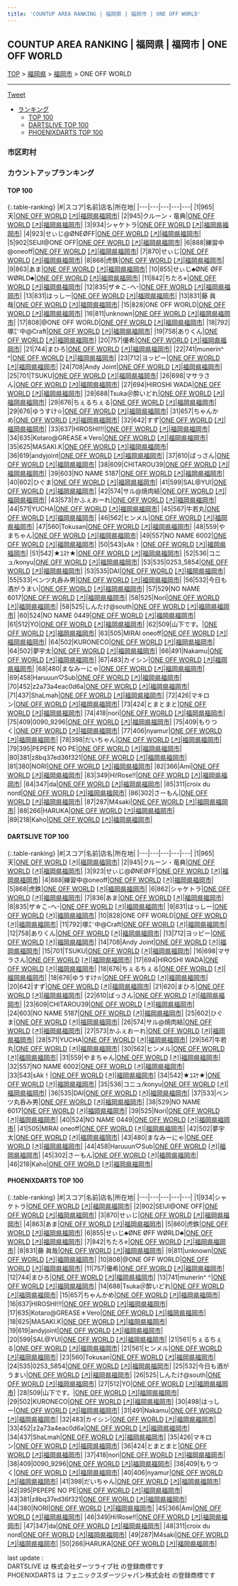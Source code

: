 ```yaml
---
title: 'COUNTUP AREA RANKING | 福岡県 | 福岡市 | ONE OFF WORLD'
---
```

## COUNTUP AREA RANKING | 福岡県 | 福岡市 | ONE OFF WORLD

[TOP](/darts/rank/) > [福岡県](/darts/rank/福岡県/) > [福岡市](/darts/rank/福岡県/福岡市/) > ONE OFF WORLD

___

<a href="https://twitter.com/share?ref_src=twsrc%5Etfw" data-text="COUNTUP AREA RANKING | 福岡県福岡市ONE OFF WORLD" class="twitter-share-button" data-hashtags="DARTSLIVE,PHOENIXDARTS,darts,ダーツ" data-show-count="false">Tweet</a>

* [ランキング](#カウントアップランキング)
    * [TOP 100](#top-100)
    * [DARTSLIVE TOP 100](#dartslive-top-100)
    * [PHOENIXDARTS TOP 100](#phoenixdarts-top-100)

### 市区町村

<ul>

</ul>

### カウントアップランキング

#### TOP 100



{:.table-ranking}
|#|スコア|名前|店名|所在地|
|---|---|---|---|---|
|1|965|<span class="rank-name-dl">天</span>|<a href="/darts/rank/shops/00b8ee2f194573d70d9b047a20a7ba1e.html">ONE OFF WORLD</a> <a href="https://search.dartslive.com/jp/shop/00b8ee2f194573d70d9b047a20a7ba1e">[↗]</a>|<a href="/darts/rank/福岡県/福岡市">福岡県福岡市</a>|
|2|945|<span class="rank-name-dl">クルーン・竜典</span>|<a href="/darts/rank/shops/00b8ee2f194573d70d9b047a20a7ba1e.html">ONE OFF WORLD</a> <a href="https://search.dartslive.com/jp/shop/00b8ee2f194573d70d9b047a20a7ba1e">[↗]</a>|<a href="/darts/rank/福岡県/福岡市">福岡県福岡市</a>|
|3|934|<span class="rank-name-pd">シャケトラ</span>|<a href="/darts/rank/shops/40337.html">ONE OFF WORLD</a> <a href="https://vs.phoenixdarts.com/jp/shop/shopDetailInfo/s_40337?s_seq=40337">[↗]</a>|<a href="/darts/rank/福岡県/福岡市">福岡県福岡市</a>|
|4|923|<span class="rank-name-dl">せぃじ@ØNEØFF</span>|<a href="/darts/rank/shops/00b8ee2f194573d70d9b047a20a7ba1e.html">ONE OFF WORLD</a> <a href="https://search.dartslive.com/jp/shop/00b8ee2f194573d70d9b047a20a7ba1e">[↗]</a>|<a href="/darts/rank/福岡県/福岡市">福岡県福岡市</a>|
|5|902|<span class="rank-name-pd">SEIJI@ONE OFF</span>|<a href="/darts/rank/shops/40337.html">ONE OFF WORLD</a> <a href="https://vs.phoenixdarts.com/jp/shop/shopDetailInfo/s_40337?s_seq=40337">[↗]</a>|<a href="/darts/rank/福岡県/福岡市">福岡県福岡市</a>|
|6|888|<span class="rank-name-dl">練習中@oneoff</span>|<a href="/darts/rank/shops/00b8ee2f194573d70d9b047a20a7ba1e.html">ONE OFF WORLD</a> <a href="https://search.dartslive.com/jp/shop/00b8ee2f194573d70d9b047a20a7ba1e">[↗]</a>|<a href="/darts/rank/福岡県/福岡市">福岡県福岡市</a>|
|7|870|<span class="rank-name-pd">せぃじ</span>|<a href="/darts/rank/shops/40337.html">ONE OFF WORLD</a> <a href="https://vs.phoenixdarts.com/jp/shop/shopDetailInfo/s_40337?s_seq=40337">[↗]</a>|<a href="/darts/rank/福岡県/福岡市">福岡県福岡市</a>|
|8|868|<span class="rank-name-dl">虎鉄</span>|<a href="/darts/rank/shops/00b8ee2f194573d70d9b047a20a7ba1e.html">ONE OFF WORLD</a> <a href="https://search.dartslive.com/jp/shop/00b8ee2f194573d70d9b047a20a7ba1e">[↗]</a>|<a href="/darts/rank/福岡県/福岡市">福岡県福岡市</a>|
|9|863|<span class="rank-name-pd">あま</span>|<a href="/darts/rank/shops/40337.html">ONE OFF WORLD</a> <a href="https://vs.phoenixdarts.com/jp/shop/shopDetailInfo/s_40337?s_seq=40337">[↗]</a>|<a href="/darts/rank/福岡県/福岡市">福岡県福岡市</a>|
|10|855|<span class="rank-name-pd">せぃじ♣ØNE ØFF WØRLD♣︎</span>|<a href="/darts/rank/shops/40337.html">ONE OFF WORLD</a> <a href="https://vs.phoenixdarts.com/jp/shop/shopDetailInfo/s_40337?s_seq=40337">[↗]</a>|<a href="/darts/rank/福岡県/福岡市">福岡県福岡市</a>|
|11|842|<span class="rank-name-pd">ちたろ⭐︎</span>|<a href="/darts/rank/shops/40337.html">ONE OFF WORLD</a> <a href="https://vs.phoenixdarts.com/jp/shop/shopDetailInfo/s_40337?s_seq=40337">[↗]</a>|<a href="/darts/rank/福岡県/福岡市">福岡県福岡市</a>|
|12|835|<span class="rank-name-dl">ザ☆こ-へ-</span>|<a href="/darts/rank/shops/00b8ee2f194573d70d9b047a20a7ba1e.html">ONE OFF WORLD</a> <a href="https://search.dartslive.com/jp/shop/00b8ee2f194573d70d9b047a20a7ba1e">[↗]</a>|<a href="/darts/rank/福岡県/福岡市">福岡県福岡市</a>|
|13|831|<span class="rank-name-dl">はっしー</span>|<a href="/darts/rank/shops/00b8ee2f194573d70d9b047a20a7ba1e.html">ONE OFF WORLD</a> <a href="https://search.dartslive.com/jp/shop/00b8ee2f194573d70d9b047a20a7ba1e">[↗]</a>|<a href="/darts/rank/福岡県/福岡市">福岡県福岡市</a>|
|13|831|<span class="rank-name-pd">藤  眞哉</span>|<a href="/darts/rank/shops/40337.html">ONE OFF WORLD</a> <a href="https://vs.phoenixdarts.com/jp/shop/shopDetailInfo/s_40337?s_seq=40337">[↗]</a>|<a href="/darts/rank/福岡県/福岡市">福岡県福岡市</a>|
|15|828|<span class="rank-name-dl">ONE OFF WORLD</span>|<a href="/darts/rank/shops/00b8ee2f194573d70d9b047a20a7ba1e.html">ONE OFF WORLD</a> <a href="https://search.dartslive.com/jp/shop/00b8ee2f194573d70d9b047a20a7ba1e">[↗]</a>|<a href="/darts/rank/福岡県/福岡市">福岡県福岡市</a>|
|16|811|<span class="rank-name-pd">unknown</span>|<a href="/darts/rank/shops/40337.html">ONE OFF WORLD</a> <a href="https://vs.phoenixdarts.com/jp/shop/shopDetailInfo/s_40337?s_seq=40337">[↗]</a>|<a href="/darts/rank/福岡県/福岡市">福岡県福岡市</a>|
|17|808|<span class="rank-name-pd">@ONE OFF WORLD</span>|<a href="/darts/rank/shops/40337.html">ONE OFF WORLD</a> <a href="https://vs.phoenixdarts.com/jp/shop/shopDetailInfo/s_40337?s_seq=40337">[↗]</a>|<a href="/darts/rank/福岡県/福岡市">福岡県福岡市</a>|
|18|792|<span class="rank-name-dl">塚㌃中@Craft</span>|<a href="/darts/rank/shops/00b8ee2f194573d70d9b047a20a7ba1e.html">ONE OFF WORLD</a> <a href="https://search.dartslive.com/jp/shop/00b8ee2f194573d70d9b047a20a7ba1e">[↗]</a>|<a href="/darts/rank/福岡県/福岡市">福岡県福岡市</a>|
|19|758|<span class="rank-name-dl">ありくん</span>|<a href="/darts/rank/shops/00b8ee2f194573d70d9b047a20a7ba1e.html">ONE OFF WORLD</a> <a href="https://search.dartslive.com/jp/shop/00b8ee2f194573d70d9b047a20a7ba1e">[↗]</a>|<a href="/darts/rank/福岡県/福岡市">福岡県福岡市</a>|
|20|757|<span class="rank-name-pd">優希</span>|<a href="/darts/rank/shops/40337.html">ONE OFF WORLD</a> <a href="https://vs.phoenixdarts.com/jp/shop/shopDetailInfo/s_40337?s_seq=40337">[↗]</a>|<a href="/darts/rank/福岡県/福岡市">福岡県福岡市</a>|
|21|744|<span class="rank-name-pd">まひろ</span>|<a href="/darts/rank/shops/40337.html">ONE OFF WORLD</a> <a href="https://vs.phoenixdarts.com/jp/shop/shopDetailInfo/s_40337?s_seq=40337">[↗]</a>|<a href="/darts/rank/福岡県/福岡市">福岡県福岡市</a>|
|22|741|<span class="rank-name-pd">munerin^ ^</span>|<a href="/darts/rank/shops/40337.html">ONE OFF WORLD</a> <a href="https://vs.phoenixdarts.com/jp/shop/shopDetailInfo/s_40337?s_seq=40337">[↗]</a>|<a href="/darts/rank/福岡県/福岡市">福岡県福岡市</a>|
|23|712|<span class="rank-name-dl">ヨッピー</span>|<a href="/darts/rank/shops/00b8ee2f194573d70d9b047a20a7ba1e.html">ONE OFF WORLD</a> <a href="https://search.dartslive.com/jp/shop/00b8ee2f194573d70d9b047a20a7ba1e">[↗]</a>|<a href="/darts/rank/福岡県/福岡市">福岡県福岡市</a>|
|24|708|<span class="rank-name-dl">Andy Joint</span>|<a href="/darts/rank/shops/00b8ee2f194573d70d9b047a20a7ba1e.html">ONE OFF WORLD</a> <a href="https://search.dartslive.com/jp/shop/00b8ee2f194573d70d9b047a20a7ba1e">[↗]</a>|<a href="/darts/rank/福岡県/福岡市">福岡県福岡市</a>|
|25|701|<span class="rank-name-dl">TSUKU</span>|<a href="/darts/rank/shops/00b8ee2f194573d70d9b047a20a7ba1e.html">ONE OFF WORLD</a> <a href="https://search.dartslive.com/jp/shop/00b8ee2f194573d70d9b047a20a7ba1e">[↗]</a>|<a href="/darts/rank/福岡県/福岡市">福岡県福岡市</a>|
|26|698|<span class="rank-name-dl">マサラさん</span>|<a href="/darts/rank/shops/00b8ee2f194573d70d9b047a20a7ba1e.html">ONE OFF WORLD</a> <a href="https://search.dartslive.com/jp/shop/00b8ee2f194573d70d9b047a20a7ba1e">[↗]</a>|<a href="/darts/rank/福岡県/福岡市">福岡県福岡市</a>|
|27|694|<span class="rank-name-dl">HIROSHI WADA</span>|<a href="/darts/rank/shops/00b8ee2f194573d70d9b047a20a7ba1e.html">ONE OFF WORLD</a> <a href="https://search.dartslive.com/jp/shop/00b8ee2f194573d70d9b047a20a7ba1e">[↗]</a>|<a href="/darts/rank/福岡県/福岡市">福岡県福岡市</a>|
|28|688|<span class="rank-name-pd">Tsuka＠酔いどれ</span>|<a href="/darts/rank/shops/40337.html">ONE OFF WORLD</a> <a href="https://vs.phoenixdarts.com/jp/shop/shopDetailInfo/s_40337?s_seq=40337">[↗]</a>|<a href="/darts/rank/福岡県/福岡市">福岡県福岡市</a>|
|29|676|<span class="rank-name-dl">ちぇるちぇる</span>|<a href="/darts/rank/shops/00b8ee2f194573d70d9b047a20a7ba1e.html">ONE OFF WORLD</a> <a href="https://search.dartslive.com/jp/shop/00b8ee2f194573d70d9b047a20a7ba1e">[↗]</a>|<a href="/darts/rank/福岡県/福岡市">福岡県福岡市</a>|
|29|676|<span class="rank-name-dl">ゆうすけ✫</span>|<a href="/darts/rank/shops/00b8ee2f194573d70d9b047a20a7ba1e.html">ONE OFF WORLD</a> <a href="https://search.dartslive.com/jp/shop/00b8ee2f194573d70d9b047a20a7ba1e">[↗]</a>|<a href="/darts/rank/福岡県/福岡市">福岡県福岡市</a>|
|31|657|<span class="rank-name-pd">ちゃんかめ</span>|<a href="/darts/rank/shops/40337.html">ONE OFF WORLD</a> <a href="https://vs.phoenixdarts.com/jp/shop/shopDetailInfo/s_40337?s_seq=40337">[↗]</a>|<a href="/darts/rank/福岡県/福岡市">福岡県福岡市</a>|
|32|642|<span class="rank-name-dl">すず</span>|<a href="/darts/rank/shops/00b8ee2f194573d70d9b047a20a7ba1e.html">ONE OFF WORLD</a> <a href="https://search.dartslive.com/jp/shop/00b8ee2f194573d70d9b047a20a7ba1e">[↗]</a>|<a href="/darts/rank/福岡県/福岡市">福岡県福岡市</a>|
|33|637|<span class="rank-name-pd">HIROSHI!!!</span>|<a href="/darts/rank/shops/40337.html">ONE OFF WORLD</a> <a href="https://vs.phoenixdarts.com/jp/shop/shopDetailInfo/s_40337?s_seq=40337">[↗]</a>|<a href="/darts/rank/福岡県/福岡市">福岡県福岡市</a>|
|34|635|<span class="rank-name-pd">Kotaro@GREASE＊Vero</span>|<a href="/darts/rank/shops/40337.html">ONE OFF WORLD</a> <a href="https://vs.phoenixdarts.com/jp/shop/shopDetailInfo/s_40337?s_seq=40337">[↗]</a>|<a href="/darts/rank/福岡県/福岡市">福岡県福岡市</a>|
|35|625|<span class="rank-name-pd">MASAKI.K</span>|<a href="/darts/rank/shops/40337.html">ONE OFF WORLD</a> <a href="https://vs.phoenixdarts.com/jp/shop/shopDetailInfo/s_40337?s_seq=40337">[↗]</a>|<a href="/darts/rank/福岡県/福岡市">福岡県福岡市</a>|
|36|619|<span class="rank-name-pd">andyjoint</span>|<a href="/darts/rank/shops/40337.html">ONE OFF WORLD</a> <a href="https://vs.phoenixdarts.com/jp/shop/shopDetailInfo/s_40337?s_seq=40337">[↗]</a>|<a href="/darts/rank/福岡県/福岡市">福岡県福岡市</a>|
|37|610|<span class="rank-name-dl">ばっさん</span>|<a href="/darts/rank/shops/00b8ee2f194573d70d9b047a20a7ba1e.html">ONE OFF WORLD</a> <a href="https://search.dartslive.com/jp/shop/00b8ee2f194573d70d9b047a20a7ba1e">[↗]</a>|<a href="/darts/rank/福岡県/福岡市">福岡県福岡市</a>|
|38|609|<span class="rank-name-dl">CHITAROU39</span>|<a href="/darts/rank/shops/00b8ee2f194573d70d9b047a20a7ba1e.html">ONE OFF WORLD</a> <a href="https://search.dartslive.com/jp/shop/00b8ee2f194573d70d9b047a20a7ba1e">[↗]</a>|<a href="/darts/rank/福岡県/福岡市">福岡県福岡市</a>|
|39|603|<span class="rank-name-dl">NO NAME 5187</span>|<a href="/darts/rank/shops/00b8ee2f194573d70d9b047a20a7ba1e.html">ONE OFF WORLD</a> <a href="https://search.dartslive.com/jp/shop/00b8ee2f194573d70d9b047a20a7ba1e">[↗]</a>|<a href="/darts/rank/福岡県/福岡市">福岡県福岡市</a>|
|40|602|<span class="rank-name-dl">ひぐま</span>|<a href="/darts/rank/shops/00b8ee2f194573d70d9b047a20a7ba1e.html">ONE OFF WORLD</a> <a href="https://search.dartslive.com/jp/shop/00b8ee2f194573d70d9b047a20a7ba1e">[↗]</a>|<a href="/darts/rank/福岡県/福岡市">福岡県福岡市</a>|
|41|599|<span class="rank-name-pd">SAL@YUI</span>|<a href="/darts/rank/shops/40337.html">ONE OFF WORLD</a> <a href="https://vs.phoenixdarts.com/jp/shop/shopDetailInfo/s_40337?s_seq=40337">[↗]</a>|<a href="/darts/rank/福岡県/福岡市">福岡県福岡市</a>|
|42|574|<span class="rank-name-dl">サル@焼肉結</span>|<a href="/darts/rank/shops/00b8ee2f194573d70d9b047a20a7ba1e.html">ONE OFF WORLD</a> <a href="https://search.dartslive.com/jp/shop/00b8ee2f194573d70d9b047a20a7ba1e">[↗]</a>|<a href="/darts/rank/福岡県/福岡市">福岡県福岡市</a>|
|43|573|<span class="rank-name-dl">かふぇおーれ</span>|<a href="/darts/rank/shops/00b8ee2f194573d70d9b047a20a7ba1e.html">ONE OFF WORLD</a> <a href="https://search.dartslive.com/jp/shop/00b8ee2f194573d70d9b047a20a7ba1e">[↗]</a>|<a href="/darts/rank/福岡県/福岡市">福岡県福岡市</a>|
|44|571|<span class="rank-name-dl">YUCHA</span>|<a href="/darts/rank/shops/00b8ee2f194573d70d9b047a20a7ba1e.html">ONE OFF WORLD</a> <a href="https://search.dartslive.com/jp/shop/00b8ee2f194573d70d9b047a20a7ba1e">[↗]</a>|<a href="/darts/rank/福岡県/福岡市">福岡県福岡市</a>|
|45|567|<span class="rank-name-dl">牛若丸</span>|<a href="/darts/rank/shops/00b8ee2f194573d70d9b047a20a7ba1e.html">ONE OFF WORLD</a> <a href="https://search.dartslive.com/jp/shop/00b8ee2f194573d70d9b047a20a7ba1e">[↗]</a>|<a href="/darts/rank/福岡県/福岡市">福岡県福岡市</a>|
|46|562|<span class="rank-name-dl">ヒンメル</span>|<a href="/darts/rank/shops/00b8ee2f194573d70d9b047a20a7ba1e.html">ONE OFF WORLD</a> <a href="https://search.dartslive.com/jp/shop/00b8ee2f194573d70d9b047a20a7ba1e">[↗]</a>|<a href="/darts/rank/福岡県/福岡市">福岡県福岡市</a>|
|47|560|<span class="rank-name-pd">Tokusan</span>|<a href="/darts/rank/shops/40337.html">ONE OFF WORLD</a> <a href="https://vs.phoenixdarts.com/jp/shop/shopDetailInfo/s_40337?s_seq=40337">[↗]</a>|<a href="/darts/rank/福岡県/福岡市">福岡県福岡市</a>|
|48|559|<span class="rank-name-dl">やまちゃん</span>|<a href="/darts/rank/shops/00b8ee2f194573d70d9b047a20a7ba1e.html">ONE OFF WORLD</a> <a href="https://search.dartslive.com/jp/shop/00b8ee2f194573d70d9b047a20a7ba1e">[↗]</a>|<a href="/darts/rank/福岡県/福岡市">福岡県福岡市</a>|
|49|557|<span class="rank-name-dl">NO NAME 6002</span>|<a href="/darts/rank/shops/00b8ee2f194573d70d9b047a20a7ba1e.html">ONE OFF WORLD</a> <a href="https://search.dartslive.com/jp/shop/00b8ee2f194573d70d9b047a20a7ba1e">[↗]</a>|<a href="/darts/rank/福岡県/福岡市">福岡県福岡市</a>|
|50|543|<span class="rank-name-dl">sAk！</span>|<a href="/darts/rank/shops/00b8ee2f194573d70d9b047a20a7ba1e.html">ONE OFF WORLD</a> <a href="https://search.dartslive.com/jp/shop/00b8ee2f194573d70d9b047a20a7ba1e">[↗]</a>|<a href="/darts/rank/福岡県/福岡市">福岡県福岡市</a>|
|51|542|<span class="rank-name-dl">★ﾕｽｹ★</span>|<a href="/darts/rank/shops/00b8ee2f194573d70d9b047a20a7ba1e.html">ONE OFF WORLD</a> <a href="https://search.dartslive.com/jp/shop/00b8ee2f194573d70d9b047a20a7ba1e">[↗]</a>|<a href="/darts/rank/福岡県/福岡市">福岡県福岡市</a>|
|52|536|<span class="rank-name-dl">コニュ/konyu</span>|<a href="/darts/rank/shops/00b8ee2f194573d70d9b047a20a7ba1e.html">ONE OFF WORLD</a> <a href="https://search.dartslive.com/jp/shop/00b8ee2f194573d70d9b047a20a7ba1e">[↗]</a>|<a href="/darts/rank/福岡県/福岡市">福岡県福岡市</a>|
|53|535|<span class="rank-name-pd">0253_5854</span>|<a href="/darts/rank/shops/40337.html">ONE OFF WORLD</a> <a href="https://vs.phoenixdarts.com/jp/shop/shopDetailInfo/s_40337?s_seq=40337">[↗]</a>|<a href="/darts/rank/福岡県/福岡市">福岡県福岡市</a>|
|53|535|<span class="rank-name-dl">DAI</span>|<a href="/darts/rank/shops/00b8ee2f194573d70d9b047a20a7ba1e.html">ONE OFF WORLD</a> <a href="https://search.dartslive.com/jp/shop/00b8ee2f194573d70d9b047a20a7ba1e">[↗]</a>|<a href="/darts/rank/福岡県/福岡市">福岡県福岡市</a>|
|55|533|<span class="rank-name-dl">ベンツ丸呑み男</span>|<a href="/darts/rank/shops/00b8ee2f194573d70d9b047a20a7ba1e.html">ONE OFF WORLD</a> <a href="https://search.dartslive.com/jp/shop/00b8ee2f194573d70d9b047a20a7ba1e">[↗]</a>|<a href="/darts/rank/福岡県/福岡市">福岡県福岡市</a>|
|56|532|<span class="rank-name-pd">今日も酒がうまい</span>|<a href="/darts/rank/shops/40337.html">ONE OFF WORLD</a> <a href="https://vs.phoenixdarts.com/jp/shop/shopDetailInfo/s_40337?s_seq=40337">[↗]</a>|<a href="/darts/rank/福岡県/福岡市">福岡県福岡市</a>|
|57|529|<span class="rank-name-dl">NO NAME 6017</span>|<a href="/darts/rank/shops/00b8ee2f194573d70d9b047a20a7ba1e.html">ONE OFF WORLD</a> <a href="https://search.dartslive.com/jp/shop/00b8ee2f194573d70d9b047a20a7ba1e">[↗]</a>|<a href="/darts/rank/福岡県/福岡市">福岡県福岡市</a>|
|58|525|<span class="rank-name-dl">Nori</span>|<a href="/darts/rank/shops/00b8ee2f194573d70d9b047a20a7ba1e.html">ONE OFF WORLD</a> <a href="https://search.dartslive.com/jp/shop/00b8ee2f194573d70d9b047a20a7ba1e">[↗]</a>|<a href="/darts/rank/福岡県/福岡市">福岡県福岡市</a>|
|58|525|<span class="rank-name-pd">しんたけ@south</span>|<a href="/darts/rank/shops/40337.html">ONE OFF WORLD</a> <a href="https://vs.phoenixdarts.com/jp/shop/shopDetailInfo/s_40337?s_seq=40337">[↗]</a>|<a href="/darts/rank/福岡県/福岡市">福岡県福岡市</a>|
|60|524|<span class="rank-name-dl">NO NAME 0449</span>|<a href="/darts/rank/shops/00b8ee2f194573d70d9b047a20a7ba1e.html">ONE OFF WORLD</a> <a href="https://search.dartslive.com/jp/shop/00b8ee2f194573d70d9b047a20a7ba1e">[↗]</a>|<a href="/darts/rank/福岡県/福岡市">福岡県福岡市</a>|
|61|512|<span class="rank-name-pd">YO</span>|<a href="/darts/rank/shops/40337.html">ONE OFF WORLD</a> <a href="https://vs.phoenixdarts.com/jp/shop/shopDetailInfo/s_40337?s_seq=40337">[↗]</a>|<a href="/darts/rank/福岡県/福岡市">福岡県福岡市</a>|
|62|509|<span class="rank-name-pd">山下です。</span>|<a href="/darts/rank/shops/40337.html">ONE OFF WORLD</a> <a href="https://vs.phoenixdarts.com/jp/shop/shopDetailInfo/s_40337?s_seq=40337">[↗]</a>|<a href="/darts/rank/福岡県/福岡市">福岡県福岡市</a>|
|63|505|<span class="rank-name-dl">MIRAI oneoff</span>|<a href="/darts/rank/shops/00b8ee2f194573d70d9b047a20a7ba1e.html">ONE OFF WORLD</a> <a href="https://search.dartslive.com/jp/shop/00b8ee2f194573d70d9b047a20a7ba1e">[↗]</a>|<a href="/darts/rank/福岡県/福岡市">福岡県福岡市</a>|
|64|502|<span class="rank-name-pd">KURONECO</span>|<a href="/darts/rank/shops/40337.html">ONE OFF WORLD</a> <a href="https://vs.phoenixdarts.com/jp/shop/shopDetailInfo/s_40337?s_seq=40337">[↗]</a>|<a href="/darts/rank/福岡県/福岡市">福岡県福岡市</a>|
|64|502|<span class="rank-name-dl">夢宇太</span>|<a href="/darts/rank/shops/00b8ee2f194573d70d9b047a20a7ba1e.html">ONE OFF WORLD</a> <a href="https://search.dartslive.com/jp/shop/00b8ee2f194573d70d9b047a20a7ba1e">[↗]</a>|<a href="/darts/rank/福岡県/福岡市">福岡県福岡市</a>|
|66|491|<span class="rank-name-pd">Nakamu</span>|<a href="/darts/rank/shops/40337.html">ONE OFF WORLD</a> <a href="https://vs.phoenixdarts.com/jp/shop/shopDetailInfo/s_40337?s_seq=40337">[↗]</a>|<a href="/darts/rank/福岡県/福岡市">福岡県福岡市</a>|
|67|483|<span class="rank-name-pd">カイシン</span>|<a href="/darts/rank/shops/40337.html">ONE OFF WORLD</a> <a href="https://vs.phoenixdarts.com/jp/shop/shopDetailInfo/s_40337?s_seq=40337">[↗]</a>|<a href="/darts/rank/福岡県/福岡市">福岡県福岡市</a>|
|68|480|<span class="rank-name-dl">まなみーにゃ</span>|<a href="/darts/rank/shops/00b8ee2f194573d70d9b047a20a7ba1e.html">ONE OFF WORLD</a> <a href="https://search.dartslive.com/jp/shop/00b8ee2f194573d70d9b047a20a7ba1e">[↗]</a>|<a href="/darts/rank/福岡県/福岡市">福岡県福岡市</a>|
|69|458|<span class="rank-name-dl">Haruuun♡Sub</span>|<a href="/darts/rank/shops/00b8ee2f194573d70d9b047a20a7ba1e.html">ONE OFF WORLD</a> <a href="https://search.dartslive.com/jp/shop/00b8ee2f194573d70d9b047a20a7ba1e">[↗]</a>|<a href="/darts/rank/福岡県/福岡市">福岡県福岡市</a>|
|70|452|<span class="rank-name-pd">z2a73a4eac0d6a</span>|<a href="/darts/rank/shops/40337.html">ONE OFF WORLD</a> <a href="https://vs.phoenixdarts.com/jp/shop/shopDetailInfo/s_40337?s_seq=40337">[↗]</a>|<a href="/darts/rank/福岡県/福岡市">福岡県福岡市</a>|
|71|437|<span class="rank-name-pd">ShaLmah</span>|<a href="/darts/rank/shops/40337.html">ONE OFF WORLD</a> <a href="https://vs.phoenixdarts.com/jp/shop/shopDetailInfo/s_40337?s_seq=40337">[↗]</a>|<a href="/darts/rank/福岡県/福岡市">福岡県福岡市</a>|
|72|426|<span class="rank-name-pd">マキロン</span>|<a href="/darts/rank/shops/40337.html">ONE OFF WORLD</a> <a href="https://vs.phoenixdarts.com/jp/shop/shopDetailInfo/s_40337?s_seq=40337">[↗]</a>|<a href="/darts/rank/福岡県/福岡市">福岡県福岡市</a>|
|73|424|<span class="rank-name-pd">とまとまと</span>|<a href="/darts/rank/shops/40337.html">ONE OFF WORLD</a> <a href="https://vs.phoenixdarts.com/jp/shop/shopDetailInfo/s_40337?s_seq=40337">[↗]</a>|<a href="/darts/rank/福岡県/福岡市">福岡県福岡市</a>|
|74|418|<span class="rank-name-pd">nori</span>|<a href="/darts/rank/shops/40337.html">ONE OFF WORLD</a> <a href="https://vs.phoenixdarts.com/jp/shop/shopDetailInfo/s_40337?s_seq=40337">[↗]</a>|<a href="/darts/rank/福岡県/福岡市">福岡県福岡市</a>|
|75|409|<span class="rank-name-pd">0090_9296</span>|<a href="/darts/rank/shops/40337.html">ONE OFF WORLD</a> <a href="https://vs.phoenixdarts.com/jp/shop/shopDetailInfo/s_40337?s_seq=40337">[↗]</a>|<a href="/darts/rank/福岡県/福岡市">福岡県福岡市</a>|
|75|409|<span class="rank-name-pd">もりつく</span>|<a href="/darts/rank/shops/40337.html">ONE OFF WORLD</a> <a href="https://vs.phoenixdarts.com/jp/shop/shopDetailInfo/s_40337?s_seq=40337">[↗]</a>|<a href="/darts/rank/福岡県/福岡市">福岡県福岡市</a>|
|77|406|<span class="rank-name-pd">nyamur</span>|<a href="/darts/rank/shops/40337.html">ONE OFF WORLD</a> <a href="https://vs.phoenixdarts.com/jp/shop/shopDetailInfo/s_40337?s_seq=40337">[↗]</a>|<a href="/darts/rank/福岡県/福岡市">福岡県福岡市</a>|
|78|398|<span class="rank-name-pd">だいちゃん</span>|<a href="/darts/rank/shops/40337.html">ONE OFF WORLD</a> <a href="https://vs.phoenixdarts.com/jp/shop/shopDetailInfo/s_40337?s_seq=40337">[↗]</a>|<a href="/darts/rank/福岡県/福岡市">福岡県福岡市</a>|
|79|395|<span class="rank-name-pd">PEPEPE NO PE</span>|<a href="/darts/rank/shops/40337.html">ONE OFF WORLD</a> <a href="https://vs.phoenixdarts.com/jp/shop/shopDetailInfo/s_40337?s_seq=40337">[↗]</a>|<a href="/darts/rank/福岡県/福岡市">福岡県福岡市</a>|
|80|381|<span class="rank-name-pd">z8bq37ed36f321</span>|<a href="/darts/rank/shops/40337.html">ONE OFF WORLD</a> <a href="https://vs.phoenixdarts.com/jp/shop/shopDetailInfo/s_40337?s_seq=40337">[↗]</a>|<a href="/darts/rank/福岡県/福岡市">福岡県福岡市</a>|
|81|380|<span class="rank-name-pd">NORI</span>|<a href="/darts/rank/shops/40337.html">ONE OFF WORLD</a> <a href="https://vs.phoenixdarts.com/jp/shop/shopDetailInfo/s_40337?s_seq=40337">[↗]</a>|<a href="/darts/rank/福岡県/福岡市">福岡県福岡市</a>|
|82|366|<span class="rank-name-pd">Ami</span>|<a href="/darts/rank/shops/40337.html">ONE OFF WORLD</a> <a href="https://vs.phoenixdarts.com/jp/shop/shopDetailInfo/s_40337?s_seq=40337">[↗]</a>|<a href="/darts/rank/福岡県/福岡市">福岡県福岡市</a>|
|83|349|<span class="rank-name-pd">Hi!Rose!!</span>|<a href="/darts/rank/shops/40337.html">ONE OFF WORLD</a> <a href="https://vs.phoenixdarts.com/jp/shop/shopDetailInfo/s_40337?s_seq=40337">[↗]</a>|<a href="/darts/rank/福岡県/福岡市">福岡県福岡市</a>|
|84|347|<span class="rank-name-pd">da</span>|<a href="/darts/rank/shops/40337.html">ONE OFF WORLD</a> <a href="https://vs.phoenixdarts.com/jp/shop/shopDetailInfo/s_40337?s_seq=40337">[↗]</a>|<a href="/darts/rank/福岡県/福岡市">福岡県福岡市</a>|
|85|311|<span class="rank-name-pd">croix du nord</span>|<a href="/darts/rank/shops/40337.html">ONE OFF WORLD</a> <a href="https://vs.phoenixdarts.com/jp/shop/shopDetailInfo/s_40337?s_seq=40337">[↗]</a>|<a href="/darts/rank/福岡県/福岡市">福岡県福岡市</a>|
|86|302|<span class="rank-name-dl">さーもん</span>|<a href="/darts/rank/shops/00b8ee2f194573d70d9b047a20a7ba1e.html">ONE OFF WORLD</a> <a href="https://search.dartslive.com/jp/shop/00b8ee2f194573d70d9b047a20a7ba1e">[↗]</a>|<a href="/darts/rank/福岡県/福岡市">福岡県福岡市</a>|
|87|287|<span class="rank-name-pd">M4saki</span>|<a href="/darts/rank/shops/40337.html">ONE OFF WORLD</a> <a href="https://vs.phoenixdarts.com/jp/shop/shopDetailInfo/s_40337?s_seq=40337">[↗]</a>|<a href="/darts/rank/福岡県/福岡市">福岡県福岡市</a>|
|88|266|<span class="rank-name-pd">HARUKA</span>|<a href="/darts/rank/shops/40337.html">ONE OFF WORLD</a> <a href="https://vs.phoenixdarts.com/jp/shop/shopDetailInfo/s_40337?s_seq=40337">[↗]</a>|<a href="/darts/rank/福岡県/福岡市">福岡県福岡市</a>|
|89|218|<span class="rank-name-dl">Kaho</span>|<a href="/darts/rank/shops/00b8ee2f194573d70d9b047a20a7ba1e.html">ONE OFF WORLD</a> <a href="https://search.dartslive.com/jp/shop/00b8ee2f194573d70d9b047a20a7ba1e">[↗]</a>|<a href="/darts/rank/福岡県/福岡市">福岡県福岡市</a>|


#### DARTSLIVE TOP 100



{:.table-ranking}
|#|スコア|名前|店名|所在地|
|---|---|---|---|---|
|1|965|<span class="rank-name-dl">天</span>|<a href="/darts/rank/shops/00b8ee2f194573d70d9b047a20a7ba1e.html">ONE OFF WORLD</a> <a href="https://search.dartslive.com/jp/shop/00b8ee2f194573d70d9b047a20a7ba1e">[↗]</a>|<a href="/darts/rank/福岡県/福岡市">福岡県福岡市</a>|
|2|945|<span class="rank-name-dl">クルーン・竜典</span>|<a href="/darts/rank/shops/00b8ee2f194573d70d9b047a20a7ba1e.html">ONE OFF WORLD</a> <a href="https://search.dartslive.com/jp/shop/00b8ee2f194573d70d9b047a20a7ba1e">[↗]</a>|<a href="/darts/rank/福岡県/福岡市">福岡県福岡市</a>|
|3|923|<span class="rank-name-dl">せぃじ@ØNEØFF</span>|<a href="/darts/rank/shops/00b8ee2f194573d70d9b047a20a7ba1e.html">ONE OFF WORLD</a> <a href="https://search.dartslive.com/jp/shop/00b8ee2f194573d70d9b047a20a7ba1e">[↗]</a>|<a href="/darts/rank/福岡県/福岡市">福岡県福岡市</a>|
|4|888|<span class="rank-name-dl">練習中@oneoff</span>|<a href="/darts/rank/shops/00b8ee2f194573d70d9b047a20a7ba1e.html">ONE OFF WORLD</a> <a href="https://search.dartslive.com/jp/shop/00b8ee2f194573d70d9b047a20a7ba1e">[↗]</a>|<a href="/darts/rank/福岡県/福岡市">福岡県福岡市</a>|
|5|868|<span class="rank-name-dl">虎鉄</span>|<a href="/darts/rank/shops/00b8ee2f194573d70d9b047a20a7ba1e.html">ONE OFF WORLD</a> <a href="https://search.dartslive.com/jp/shop/00b8ee2f194573d70d9b047a20a7ba1e">[↗]</a>|<a href="/darts/rank/福岡県/福岡市">福岡県福岡市</a>|
|6|862|<span class="rank-name-dl">シャケトラ</span>|<a href="/darts/rank/shops/00b8ee2f194573d70d9b047a20a7ba1e.html">ONE OFF WORLD</a> <a href="https://search.dartslive.com/jp/shop/00b8ee2f194573d70d9b047a20a7ba1e">[↗]</a>|<a href="/darts/rank/福岡県/福岡市">福岡県福岡市</a>|
|7|836|<span class="rank-name-dl">あま</span>|<a href="/darts/rank/shops/00b8ee2f194573d70d9b047a20a7ba1e.html">ONE OFF WORLD</a> <a href="https://search.dartslive.com/jp/shop/00b8ee2f194573d70d9b047a20a7ba1e">[↗]</a>|<a href="/darts/rank/福岡県/福岡市">福岡県福岡市</a>|
|8|835|<span class="rank-name-dl">ザ☆こ-へ-</span>|<a href="/darts/rank/shops/00b8ee2f194573d70d9b047a20a7ba1e.html">ONE OFF WORLD</a> <a href="https://search.dartslive.com/jp/shop/00b8ee2f194573d70d9b047a20a7ba1e">[↗]</a>|<a href="/darts/rank/福岡県/福岡市">福岡県福岡市</a>|
|9|831|<span class="rank-name-dl">はっしー</span>|<a href="/darts/rank/shops/00b8ee2f194573d70d9b047a20a7ba1e.html">ONE OFF WORLD</a> <a href="https://search.dartslive.com/jp/shop/00b8ee2f194573d70d9b047a20a7ba1e">[↗]</a>|<a href="/darts/rank/福岡県/福岡市">福岡県福岡市</a>|
|10|828|<span class="rank-name-dl">ONE OFF WORLD</span>|<a href="/darts/rank/shops/00b8ee2f194573d70d9b047a20a7ba1e.html">ONE OFF WORLD</a> <a href="https://search.dartslive.com/jp/shop/00b8ee2f194573d70d9b047a20a7ba1e">[↗]</a>|<a href="/darts/rank/福岡県/福岡市">福岡県福岡市</a>|
|11|792|<span class="rank-name-dl">塚㌃中@Craft</span>|<a href="/darts/rank/shops/00b8ee2f194573d70d9b047a20a7ba1e.html">ONE OFF WORLD</a> <a href="https://search.dartslive.com/jp/shop/00b8ee2f194573d70d9b047a20a7ba1e">[↗]</a>|<a href="/darts/rank/福岡県/福岡市">福岡県福岡市</a>|
|12|758|<span class="rank-name-dl">ありくん</span>|<a href="/darts/rank/shops/00b8ee2f194573d70d9b047a20a7ba1e.html">ONE OFF WORLD</a> <a href="https://search.dartslive.com/jp/shop/00b8ee2f194573d70d9b047a20a7ba1e">[↗]</a>|<a href="/darts/rank/福岡県/福岡市">福岡県福岡市</a>|
|13|712|<span class="rank-name-dl">ヨッピー</span>|<a href="/darts/rank/shops/00b8ee2f194573d70d9b047a20a7ba1e.html">ONE OFF WORLD</a> <a href="https://search.dartslive.com/jp/shop/00b8ee2f194573d70d9b047a20a7ba1e">[↗]</a>|<a href="/darts/rank/福岡県/福岡市">福岡県福岡市</a>|
|14|708|<span class="rank-name-dl">Andy Joint</span>|<a href="/darts/rank/shops/00b8ee2f194573d70d9b047a20a7ba1e.html">ONE OFF WORLD</a> <a href="https://search.dartslive.com/jp/shop/00b8ee2f194573d70d9b047a20a7ba1e">[↗]</a>|<a href="/darts/rank/福岡県/福岡市">福岡県福岡市</a>|
|15|701|<span class="rank-name-dl">TSUKU</span>|<a href="/darts/rank/shops/00b8ee2f194573d70d9b047a20a7ba1e.html">ONE OFF WORLD</a> <a href="https://search.dartslive.com/jp/shop/00b8ee2f194573d70d9b047a20a7ba1e">[↗]</a>|<a href="/darts/rank/福岡県/福岡市">福岡県福岡市</a>|
|16|698|<span class="rank-name-dl">マサラさん</span>|<a href="/darts/rank/shops/00b8ee2f194573d70d9b047a20a7ba1e.html">ONE OFF WORLD</a> <a href="https://search.dartslive.com/jp/shop/00b8ee2f194573d70d9b047a20a7ba1e">[↗]</a>|<a href="/darts/rank/福岡県/福岡市">福岡県福岡市</a>|
|17|694|<span class="rank-name-dl">HIROSHI WADA</span>|<a href="/darts/rank/shops/00b8ee2f194573d70d9b047a20a7ba1e.html">ONE OFF WORLD</a> <a href="https://search.dartslive.com/jp/shop/00b8ee2f194573d70d9b047a20a7ba1e">[↗]</a>|<a href="/darts/rank/福岡県/福岡市">福岡県福岡市</a>|
|18|676|<span class="rank-name-dl">ちぇるちぇる</span>|<a href="/darts/rank/shops/00b8ee2f194573d70d9b047a20a7ba1e.html">ONE OFF WORLD</a> <a href="https://search.dartslive.com/jp/shop/00b8ee2f194573d70d9b047a20a7ba1e">[↗]</a>|<a href="/darts/rank/福岡県/福岡市">福岡県福岡市</a>|
|18|676|<span class="rank-name-dl">ゆうすけ✫</span>|<a href="/darts/rank/shops/00b8ee2f194573d70d9b047a20a7ba1e.html">ONE OFF WORLD</a> <a href="https://search.dartslive.com/jp/shop/00b8ee2f194573d70d9b047a20a7ba1e">[↗]</a>|<a href="/darts/rank/福岡県/福岡市">福岡県福岡市</a>|
|20|642|<span class="rank-name-dl">すず</span>|<a href="/darts/rank/shops/00b8ee2f194573d70d9b047a20a7ba1e.html">ONE OFF WORLD</a> <a href="https://search.dartslive.com/jp/shop/00b8ee2f194573d70d9b047a20a7ba1e">[↗]</a>|<a href="/darts/rank/福岡県/福岡市">福岡県福岡市</a>|
|21|620|<span class="rank-name-dl">まひろ</span>|<a href="/darts/rank/shops/00b8ee2f194573d70d9b047a20a7ba1e.html">ONE OFF WORLD</a> <a href="https://search.dartslive.com/jp/shop/00b8ee2f194573d70d9b047a20a7ba1e">[↗]</a>|<a href="/darts/rank/福岡県/福岡市">福岡県福岡市</a>|
|22|610|<span class="rank-name-dl">ばっさん</span>|<a href="/darts/rank/shops/00b8ee2f194573d70d9b047a20a7ba1e.html">ONE OFF WORLD</a> <a href="https://search.dartslive.com/jp/shop/00b8ee2f194573d70d9b047a20a7ba1e">[↗]</a>|<a href="/darts/rank/福岡県/福岡市">福岡県福岡市</a>|
|23|609|<span class="rank-name-dl">CHITAROU39</span>|<a href="/darts/rank/shops/00b8ee2f194573d70d9b047a20a7ba1e.html">ONE OFF WORLD</a> <a href="https://search.dartslive.com/jp/shop/00b8ee2f194573d70d9b047a20a7ba1e">[↗]</a>|<a href="/darts/rank/福岡県/福岡市">福岡県福岡市</a>|
|24|603|<span class="rank-name-dl">NO NAME 5187</span>|<a href="/darts/rank/shops/00b8ee2f194573d70d9b047a20a7ba1e.html">ONE OFF WORLD</a> <a href="https://search.dartslive.com/jp/shop/00b8ee2f194573d70d9b047a20a7ba1e">[↗]</a>|<a href="/darts/rank/福岡県/福岡市">福岡県福岡市</a>|
|25|602|<span class="rank-name-dl">ひぐま</span>|<a href="/darts/rank/shops/00b8ee2f194573d70d9b047a20a7ba1e.html">ONE OFF WORLD</a> <a href="https://search.dartslive.com/jp/shop/00b8ee2f194573d70d9b047a20a7ba1e">[↗]</a>|<a href="/darts/rank/福岡県/福岡市">福岡県福岡市</a>|
|26|574|<span class="rank-name-dl">サル@焼肉結</span>|<a href="/darts/rank/shops/00b8ee2f194573d70d9b047a20a7ba1e.html">ONE OFF WORLD</a> <a href="https://search.dartslive.com/jp/shop/00b8ee2f194573d70d9b047a20a7ba1e">[↗]</a>|<a href="/darts/rank/福岡県/福岡市">福岡県福岡市</a>|
|27|573|<span class="rank-name-dl">かふぇおーれ</span>|<a href="/darts/rank/shops/00b8ee2f194573d70d9b047a20a7ba1e.html">ONE OFF WORLD</a> <a href="https://search.dartslive.com/jp/shop/00b8ee2f194573d70d9b047a20a7ba1e">[↗]</a>|<a href="/darts/rank/福岡県/福岡市">福岡県福岡市</a>|
|28|571|<span class="rank-name-dl">YUCHA</span>|<a href="/darts/rank/shops/00b8ee2f194573d70d9b047a20a7ba1e.html">ONE OFF WORLD</a> <a href="https://search.dartslive.com/jp/shop/00b8ee2f194573d70d9b047a20a7ba1e">[↗]</a>|<a href="/darts/rank/福岡県/福岡市">福岡県福岡市</a>|
|29|567|<span class="rank-name-dl">牛若丸</span>|<a href="/darts/rank/shops/00b8ee2f194573d70d9b047a20a7ba1e.html">ONE OFF WORLD</a> <a href="https://search.dartslive.com/jp/shop/00b8ee2f194573d70d9b047a20a7ba1e">[↗]</a>|<a href="/darts/rank/福岡県/福岡市">福岡県福岡市</a>|
|30|562|<span class="rank-name-dl">ヒンメル</span>|<a href="/darts/rank/shops/00b8ee2f194573d70d9b047a20a7ba1e.html">ONE OFF WORLD</a> <a href="https://search.dartslive.com/jp/shop/00b8ee2f194573d70d9b047a20a7ba1e">[↗]</a>|<a href="/darts/rank/福岡県/福岡市">福岡県福岡市</a>|
|31|559|<span class="rank-name-dl">やまちゃん</span>|<a href="/darts/rank/shops/00b8ee2f194573d70d9b047a20a7ba1e.html">ONE OFF WORLD</a> <a href="https://search.dartslive.com/jp/shop/00b8ee2f194573d70d9b047a20a7ba1e">[↗]</a>|<a href="/darts/rank/福岡県/福岡市">福岡県福岡市</a>|
|32|557|<span class="rank-name-dl">NO NAME 6002</span>|<a href="/darts/rank/shops/00b8ee2f194573d70d9b047a20a7ba1e.html">ONE OFF WORLD</a> <a href="https://search.dartslive.com/jp/shop/00b8ee2f194573d70d9b047a20a7ba1e">[↗]</a>|<a href="/darts/rank/福岡県/福岡市">福岡県福岡市</a>|
|33|543|<span class="rank-name-dl">sAk！</span>|<a href="/darts/rank/shops/00b8ee2f194573d70d9b047a20a7ba1e.html">ONE OFF WORLD</a> <a href="https://search.dartslive.com/jp/shop/00b8ee2f194573d70d9b047a20a7ba1e">[↗]</a>|<a href="/darts/rank/福岡県/福岡市">福岡県福岡市</a>|
|34|542|<span class="rank-name-dl">★ﾕｽｹ★</span>|<a href="/darts/rank/shops/00b8ee2f194573d70d9b047a20a7ba1e.html">ONE OFF WORLD</a> <a href="https://search.dartslive.com/jp/shop/00b8ee2f194573d70d9b047a20a7ba1e">[↗]</a>|<a href="/darts/rank/福岡県/福岡市">福岡県福岡市</a>|
|35|536|<span class="rank-name-dl">コニュ/konyu</span>|<a href="/darts/rank/shops/00b8ee2f194573d70d9b047a20a7ba1e.html">ONE OFF WORLD</a> <a href="https://search.dartslive.com/jp/shop/00b8ee2f194573d70d9b047a20a7ba1e">[↗]</a>|<a href="/darts/rank/福岡県/福岡市">福岡県福岡市</a>|
|36|535|<span class="rank-name-dl">DAI</span>|<a href="/darts/rank/shops/00b8ee2f194573d70d9b047a20a7ba1e.html">ONE OFF WORLD</a> <a href="https://search.dartslive.com/jp/shop/00b8ee2f194573d70d9b047a20a7ba1e">[↗]</a>|<a href="/darts/rank/福岡県/福岡市">福岡県福岡市</a>|
|37|533|<span class="rank-name-dl">ベンツ丸呑み男</span>|<a href="/darts/rank/shops/00b8ee2f194573d70d9b047a20a7ba1e.html">ONE OFF WORLD</a> <a href="https://search.dartslive.com/jp/shop/00b8ee2f194573d70d9b047a20a7ba1e">[↗]</a>|<a href="/darts/rank/福岡県/福岡市">福岡県福岡市</a>|
|38|529|<span class="rank-name-dl">NO NAME 6017</span>|<a href="/darts/rank/shops/00b8ee2f194573d70d9b047a20a7ba1e.html">ONE OFF WORLD</a> <a href="https://search.dartslive.com/jp/shop/00b8ee2f194573d70d9b047a20a7ba1e">[↗]</a>|<a href="/darts/rank/福岡県/福岡市">福岡県福岡市</a>|
|39|525|<span class="rank-name-dl">Nori</span>|<a href="/darts/rank/shops/00b8ee2f194573d70d9b047a20a7ba1e.html">ONE OFF WORLD</a> <a href="https://search.dartslive.com/jp/shop/00b8ee2f194573d70d9b047a20a7ba1e">[↗]</a>|<a href="/darts/rank/福岡県/福岡市">福岡県福岡市</a>|
|40|524|<span class="rank-name-dl">NO NAME 0449</span>|<a href="/darts/rank/shops/00b8ee2f194573d70d9b047a20a7ba1e.html">ONE OFF WORLD</a> <a href="https://search.dartslive.com/jp/shop/00b8ee2f194573d70d9b047a20a7ba1e">[↗]</a>|<a href="/darts/rank/福岡県/福岡市">福岡県福岡市</a>|
|41|505|<span class="rank-name-dl">MIRAI oneoff</span>|<a href="/darts/rank/shops/00b8ee2f194573d70d9b047a20a7ba1e.html">ONE OFF WORLD</a> <a href="https://search.dartslive.com/jp/shop/00b8ee2f194573d70d9b047a20a7ba1e">[↗]</a>|<a href="/darts/rank/福岡県/福岡市">福岡県福岡市</a>|
|42|502|<span class="rank-name-dl">夢宇太</span>|<a href="/darts/rank/shops/00b8ee2f194573d70d9b047a20a7ba1e.html">ONE OFF WORLD</a> <a href="https://search.dartslive.com/jp/shop/00b8ee2f194573d70d9b047a20a7ba1e">[↗]</a>|<a href="/darts/rank/福岡県/福岡市">福岡県福岡市</a>|
|43|480|<span class="rank-name-dl">まなみーにゃ</span>|<a href="/darts/rank/shops/00b8ee2f194573d70d9b047a20a7ba1e.html">ONE OFF WORLD</a> <a href="https://search.dartslive.com/jp/shop/00b8ee2f194573d70d9b047a20a7ba1e">[↗]</a>|<a href="/darts/rank/福岡県/福岡市">福岡県福岡市</a>|
|44|458|<span class="rank-name-dl">Haruuun♡Sub</span>|<a href="/darts/rank/shops/00b8ee2f194573d70d9b047a20a7ba1e.html">ONE OFF WORLD</a> <a href="https://search.dartslive.com/jp/shop/00b8ee2f194573d70d9b047a20a7ba1e">[↗]</a>|<a href="/darts/rank/福岡県/福岡市">福岡県福岡市</a>|
|45|302|<span class="rank-name-dl">さーもん</span>|<a href="/darts/rank/shops/00b8ee2f194573d70d9b047a20a7ba1e.html">ONE OFF WORLD</a> <a href="https://search.dartslive.com/jp/shop/00b8ee2f194573d70d9b047a20a7ba1e">[↗]</a>|<a href="/darts/rank/福岡県/福岡市">福岡県福岡市</a>|
|46|218|<span class="rank-name-dl">Kaho</span>|<a href="/darts/rank/shops/00b8ee2f194573d70d9b047a20a7ba1e.html">ONE OFF WORLD</a> <a href="https://search.dartslive.com/jp/shop/00b8ee2f194573d70d9b047a20a7ba1e">[↗]</a>|<a href="/darts/rank/福岡県/福岡市">福岡県福岡市</a>|


#### PHOENIXDARTS TOP 100



{:.table-ranking}
|#|スコア|名前|店名|所在地|
|---|---|---|---|---|
|1|934|<span class="rank-name-pd">シャケトラ</span>|<a href="/darts/rank/shops/40337.html">ONE OFF WORLD</a> <a href="https://vs.phoenixdarts.com/jp/shop/shopDetailInfo/s_40337?s_seq=40337">[↗]</a>|<a href="/darts/rank/福岡県/福岡市">福岡県福岡市</a>|
|2|902|<span class="rank-name-pd">SEIJI@ONE OFF</span>|<a href="/darts/rank/shops/40337.html">ONE OFF WORLD</a> <a href="https://vs.phoenixdarts.com/jp/shop/shopDetailInfo/s_40337?s_seq=40337">[↗]</a>|<a href="/darts/rank/福岡県/福岡市">福岡県福岡市</a>|
|3|870|<span class="rank-name-pd">せぃじ</span>|<a href="/darts/rank/shops/40337.html">ONE OFF WORLD</a> <a href="https://vs.phoenixdarts.com/jp/shop/shopDetailInfo/s_40337?s_seq=40337">[↗]</a>|<a href="/darts/rank/福岡県/福岡市">福岡県福岡市</a>|
|4|863|<span class="rank-name-pd">あま</span>|<a href="/darts/rank/shops/40337.html">ONE OFF WORLD</a> <a href="https://vs.phoenixdarts.com/jp/shop/shopDetailInfo/s_40337?s_seq=40337">[↗]</a>|<a href="/darts/rank/福岡県/福岡市">福岡県福岡市</a>|
|5|860|<span class="rank-name-pd">虎鉄</span>|<a href="/darts/rank/shops/40337.html">ONE OFF WORLD</a> <a href="https://vs.phoenixdarts.com/jp/shop/shopDetailInfo/s_40337?s_seq=40337">[↗]</a>|<a href="/darts/rank/福岡県/福岡市">福岡県福岡市</a>|
|6|855|<span class="rank-name-pd">せぃじ♣ØNE ØFF WØRLD♣︎</span>|<a href="/darts/rank/shops/40337.html">ONE OFF WORLD</a> <a href="https://vs.phoenixdarts.com/jp/shop/shopDetailInfo/s_40337?s_seq=40337">[↗]</a>|<a href="/darts/rank/福岡県/福岡市">福岡県福岡市</a>|
|7|842|<span class="rank-name-pd">ちたろ⭐︎</span>|<a href="/darts/rank/shops/40337.html">ONE OFF WORLD</a> <a href="https://vs.phoenixdarts.com/jp/shop/shopDetailInfo/s_40337?s_seq=40337">[↗]</a>|<a href="/darts/rank/福岡県/福岡市">福岡県福岡市</a>|
|8|831|<span class="rank-name-pd">藤  眞哉</span>|<a href="/darts/rank/shops/40337.html">ONE OFF WORLD</a> <a href="https://vs.phoenixdarts.com/jp/shop/shopDetailInfo/s_40337?s_seq=40337">[↗]</a>|<a href="/darts/rank/福岡県/福岡市">福岡県福岡市</a>|
|9|811|<span class="rank-name-pd">unknown</span>|<a href="/darts/rank/shops/40337.html">ONE OFF WORLD</a> <a href="https://vs.phoenixdarts.com/jp/shop/shopDetailInfo/s_40337?s_seq=40337">[↗]</a>|<a href="/darts/rank/福岡県/福岡市">福岡県福岡市</a>|
|10|808|<span class="rank-name-pd">@ONE OFF WORLD</span>|<a href="/darts/rank/shops/40337.html">ONE OFF WORLD</a> <a href="https://vs.phoenixdarts.com/jp/shop/shopDetailInfo/s_40337?s_seq=40337">[↗]</a>|<a href="/darts/rank/福岡県/福岡市">福岡県福岡市</a>|
|11|757|<span class="rank-name-pd">優希</span>|<a href="/darts/rank/shops/40337.html">ONE OFF WORLD</a> <a href="https://vs.phoenixdarts.com/jp/shop/shopDetailInfo/s_40337?s_seq=40337">[↗]</a>|<a href="/darts/rank/福岡県/福岡市">福岡県福岡市</a>|
|12|744|<span class="rank-name-pd">まひろ</span>|<a href="/darts/rank/shops/40337.html">ONE OFF WORLD</a> <a href="https://vs.phoenixdarts.com/jp/shop/shopDetailInfo/s_40337?s_seq=40337">[↗]</a>|<a href="/darts/rank/福岡県/福岡市">福岡県福岡市</a>|
|13|741|<span class="rank-name-pd">munerin^ ^</span>|<a href="/darts/rank/shops/40337.html">ONE OFF WORLD</a> <a href="https://vs.phoenixdarts.com/jp/shop/shopDetailInfo/s_40337?s_seq=40337">[↗]</a>|<a href="/darts/rank/福岡県/福岡市">福岡県福岡市</a>|
|14|688|<span class="rank-name-pd">Tsuka＠酔いどれ</span>|<a href="/darts/rank/shops/40337.html">ONE OFF WORLD</a> <a href="https://vs.phoenixdarts.com/jp/shop/shopDetailInfo/s_40337?s_seq=40337">[↗]</a>|<a href="/darts/rank/福岡県/福岡市">福岡県福岡市</a>|
|15|657|<span class="rank-name-pd">ちゃんかめ</span>|<a href="/darts/rank/shops/40337.html">ONE OFF WORLD</a> <a href="https://vs.phoenixdarts.com/jp/shop/shopDetailInfo/s_40337?s_seq=40337">[↗]</a>|<a href="/darts/rank/福岡県/福岡市">福岡県福岡市</a>|
|16|637|<span class="rank-name-pd">HIROSHI!!!</span>|<a href="/darts/rank/shops/40337.html">ONE OFF WORLD</a> <a href="https://vs.phoenixdarts.com/jp/shop/shopDetailInfo/s_40337?s_seq=40337">[↗]</a>|<a href="/darts/rank/福岡県/福岡市">福岡県福岡市</a>|
|17|635|<span class="rank-name-pd">Kotaro@GREASE＊Vero</span>|<a href="/darts/rank/shops/40337.html">ONE OFF WORLD</a> <a href="https://vs.phoenixdarts.com/jp/shop/shopDetailInfo/s_40337?s_seq=40337">[↗]</a>|<a href="/darts/rank/福岡県/福岡市">福岡県福岡市</a>|
|18|625|<span class="rank-name-pd">MASAKI.K</span>|<a href="/darts/rank/shops/40337.html">ONE OFF WORLD</a> <a href="https://vs.phoenixdarts.com/jp/shop/shopDetailInfo/s_40337?s_seq=40337">[↗]</a>|<a href="/darts/rank/福岡県/福岡市">福岡県福岡市</a>|
|19|619|<span class="rank-name-pd">andyjoint</span>|<a href="/darts/rank/shops/40337.html">ONE OFF WORLD</a> <a href="https://vs.phoenixdarts.com/jp/shop/shopDetailInfo/s_40337?s_seq=40337">[↗]</a>|<a href="/darts/rank/福岡県/福岡市">福岡県福岡市</a>|
|20|599|<span class="rank-name-pd">SAL@YUI</span>|<a href="/darts/rank/shops/40337.html">ONE OFF WORLD</a> <a href="https://vs.phoenixdarts.com/jp/shop/shopDetailInfo/s_40337?s_seq=40337">[↗]</a>|<a href="/darts/rank/福岡県/福岡市">福岡県福岡市</a>|
|21|561|<span class="rank-name-pd">ちぇるちぇる</span>|<a href="/darts/rank/shops/40337.html">ONE OFF WORLD</a> <a href="https://vs.phoenixdarts.com/jp/shop/shopDetailInfo/s_40337?s_seq=40337">[↗]</a>|<a href="/darts/rank/福岡県/福岡市">福岡県福岡市</a>|
|21|561|<span class="rank-name-pd">ヒンメル</span>|<a href="/darts/rank/shops/40337.html">ONE OFF WORLD</a> <a href="https://vs.phoenixdarts.com/jp/shop/shopDetailInfo/s_40337?s_seq=40337">[↗]</a>|<a href="/darts/rank/福岡県/福岡市">福岡県福岡市</a>|
|23|560|<span class="rank-name-pd">Tokusan</span>|<a href="/darts/rank/shops/40337.html">ONE OFF WORLD</a> <a href="https://vs.phoenixdarts.com/jp/shop/shopDetailInfo/s_40337?s_seq=40337">[↗]</a>|<a href="/darts/rank/福岡県/福岡市">福岡県福岡市</a>|
|24|535|<span class="rank-name-pd">0253_5854</span>|<a href="/darts/rank/shops/40337.html">ONE OFF WORLD</a> <a href="https://vs.phoenixdarts.com/jp/shop/shopDetailInfo/s_40337?s_seq=40337">[↗]</a>|<a href="/darts/rank/福岡県/福岡市">福岡県福岡市</a>|
|25|532|<span class="rank-name-pd">今日も酒がうまい</span>|<a href="/darts/rank/shops/40337.html">ONE OFF WORLD</a> <a href="https://vs.phoenixdarts.com/jp/shop/shopDetailInfo/s_40337?s_seq=40337">[↗]</a>|<a href="/darts/rank/福岡県/福岡市">福岡県福岡市</a>|
|26|525|<span class="rank-name-pd">しんたけ@south</span>|<a href="/darts/rank/shops/40337.html">ONE OFF WORLD</a> <a href="https://vs.phoenixdarts.com/jp/shop/shopDetailInfo/s_40337?s_seq=40337">[↗]</a>|<a href="/darts/rank/福岡県/福岡市">福岡県福岡市</a>|
|27|512|<span class="rank-name-pd">YO</span>|<a href="/darts/rank/shops/40337.html">ONE OFF WORLD</a> <a href="https://vs.phoenixdarts.com/jp/shop/shopDetailInfo/s_40337?s_seq=40337">[↗]</a>|<a href="/darts/rank/福岡県/福岡市">福岡県福岡市</a>|
|28|509|<span class="rank-name-pd">山下です。</span>|<a href="/darts/rank/shops/40337.html">ONE OFF WORLD</a> <a href="https://vs.phoenixdarts.com/jp/shop/shopDetailInfo/s_40337?s_seq=40337">[↗]</a>|<a href="/darts/rank/福岡県/福岡市">福岡県福岡市</a>|
|29|502|<span class="rank-name-pd">KURONECO</span>|<a href="/darts/rank/shops/40337.html">ONE OFF WORLD</a> <a href="https://vs.phoenixdarts.com/jp/shop/shopDetailInfo/s_40337?s_seq=40337">[↗]</a>|<a href="/darts/rank/福岡県/福岡市">福岡県福岡市</a>|
|30|498|<span class="rank-name-pd">はっしー</span>|<a href="/darts/rank/shops/40337.html">ONE OFF WORLD</a> <a href="https://vs.phoenixdarts.com/jp/shop/shopDetailInfo/s_40337?s_seq=40337">[↗]</a>|<a href="/darts/rank/福岡県/福岡市">福岡県福岡市</a>|
|31|491|<span class="rank-name-pd">Nakamu</span>|<a href="/darts/rank/shops/40337.html">ONE OFF WORLD</a> <a href="https://vs.phoenixdarts.com/jp/shop/shopDetailInfo/s_40337?s_seq=40337">[↗]</a>|<a href="/darts/rank/福岡県/福岡市">福岡県福岡市</a>|
|32|483|<span class="rank-name-pd">カイシン</span>|<a href="/darts/rank/shops/40337.html">ONE OFF WORLD</a> <a href="https://vs.phoenixdarts.com/jp/shop/shopDetailInfo/s_40337?s_seq=40337">[↗]</a>|<a href="/darts/rank/福岡県/福岡市">福岡県福岡市</a>|
|33|452|<span class="rank-name-pd">z2a73a4eac0d6a</span>|<a href="/darts/rank/shops/40337.html">ONE OFF WORLD</a> <a href="https://vs.phoenixdarts.com/jp/shop/shopDetailInfo/s_40337?s_seq=40337">[↗]</a>|<a href="/darts/rank/福岡県/福岡市">福岡県福岡市</a>|
|34|437|<span class="rank-name-pd">ShaLmah</span>|<a href="/darts/rank/shops/40337.html">ONE OFF WORLD</a> <a href="https://vs.phoenixdarts.com/jp/shop/shopDetailInfo/s_40337?s_seq=40337">[↗]</a>|<a href="/darts/rank/福岡県/福岡市">福岡県福岡市</a>|
|35|426|<span class="rank-name-pd">マキロン</span>|<a href="/darts/rank/shops/40337.html">ONE OFF WORLD</a> <a href="https://vs.phoenixdarts.com/jp/shop/shopDetailInfo/s_40337?s_seq=40337">[↗]</a>|<a href="/darts/rank/福岡県/福岡市">福岡県福岡市</a>|
|36|424|<span class="rank-name-pd">とまとまと</span>|<a href="/darts/rank/shops/40337.html">ONE OFF WORLD</a> <a href="https://vs.phoenixdarts.com/jp/shop/shopDetailInfo/s_40337?s_seq=40337">[↗]</a>|<a href="/darts/rank/福岡県/福岡市">福岡県福岡市</a>|
|37|418|<span class="rank-name-pd">nori</span>|<a href="/darts/rank/shops/40337.html">ONE OFF WORLD</a> <a href="https://vs.phoenixdarts.com/jp/shop/shopDetailInfo/s_40337?s_seq=40337">[↗]</a>|<a href="/darts/rank/福岡県/福岡市">福岡県福岡市</a>|
|38|409|<span class="rank-name-pd">0090_9296</span>|<a href="/darts/rank/shops/40337.html">ONE OFF WORLD</a> <a href="https://vs.phoenixdarts.com/jp/shop/shopDetailInfo/s_40337?s_seq=40337">[↗]</a>|<a href="/darts/rank/福岡県/福岡市">福岡県福岡市</a>|
|38|409|<span class="rank-name-pd">もりつく</span>|<a href="/darts/rank/shops/40337.html">ONE OFF WORLD</a> <a href="https://vs.phoenixdarts.com/jp/shop/shopDetailInfo/s_40337?s_seq=40337">[↗]</a>|<a href="/darts/rank/福岡県/福岡市">福岡県福岡市</a>|
|40|406|<span class="rank-name-pd">nyamur</span>|<a href="/darts/rank/shops/40337.html">ONE OFF WORLD</a> <a href="https://vs.phoenixdarts.com/jp/shop/shopDetailInfo/s_40337?s_seq=40337">[↗]</a>|<a href="/darts/rank/福岡県/福岡市">福岡県福岡市</a>|
|41|398|<span class="rank-name-pd">だいちゃん</span>|<a href="/darts/rank/shops/40337.html">ONE OFF WORLD</a> <a href="https://vs.phoenixdarts.com/jp/shop/shopDetailInfo/s_40337?s_seq=40337">[↗]</a>|<a href="/darts/rank/福岡県/福岡市">福岡県福岡市</a>|
|42|395|<span class="rank-name-pd">PEPEPE NO PE</span>|<a href="/darts/rank/shops/40337.html">ONE OFF WORLD</a> <a href="https://vs.phoenixdarts.com/jp/shop/shopDetailInfo/s_40337?s_seq=40337">[↗]</a>|<a href="/darts/rank/福岡県/福岡市">福岡県福岡市</a>|
|43|381|<span class="rank-name-pd">z8bq37ed36f321</span>|<a href="/darts/rank/shops/40337.html">ONE OFF WORLD</a> <a href="https://vs.phoenixdarts.com/jp/shop/shopDetailInfo/s_40337?s_seq=40337">[↗]</a>|<a href="/darts/rank/福岡県/福岡市">福岡県福岡市</a>|
|44|380|<span class="rank-name-pd">NORI</span>|<a href="/darts/rank/shops/40337.html">ONE OFF WORLD</a> <a href="https://vs.phoenixdarts.com/jp/shop/shopDetailInfo/s_40337?s_seq=40337">[↗]</a>|<a href="/darts/rank/福岡県/福岡市">福岡県福岡市</a>|
|45|366|<span class="rank-name-pd">Ami</span>|<a href="/darts/rank/shops/40337.html">ONE OFF WORLD</a> <a href="https://vs.phoenixdarts.com/jp/shop/shopDetailInfo/s_40337?s_seq=40337">[↗]</a>|<a href="/darts/rank/福岡県/福岡市">福岡県福岡市</a>|
|46|349|<span class="rank-name-pd">Hi!Rose!!</span>|<a href="/darts/rank/shops/40337.html">ONE OFF WORLD</a> <a href="https://vs.phoenixdarts.com/jp/shop/shopDetailInfo/s_40337?s_seq=40337">[↗]</a>|<a href="/darts/rank/福岡県/福岡市">福岡県福岡市</a>|
|47|347|<span class="rank-name-pd">da</span>|<a href="/darts/rank/shops/40337.html">ONE OFF WORLD</a> <a href="https://vs.phoenixdarts.com/jp/shop/shopDetailInfo/s_40337?s_seq=40337">[↗]</a>|<a href="/darts/rank/福岡県/福岡市">福岡県福岡市</a>|
|48|311|<span class="rank-name-pd">croix du nord</span>|<a href="/darts/rank/shops/40337.html">ONE OFF WORLD</a> <a href="https://vs.phoenixdarts.com/jp/shop/shopDetailInfo/s_40337?s_seq=40337">[↗]</a>|<a href="/darts/rank/福岡県/福岡市">福岡県福岡市</a>|
|49|287|<span class="rank-name-pd">M4saki</span>|<a href="/darts/rank/shops/40337.html">ONE OFF WORLD</a> <a href="https://vs.phoenixdarts.com/jp/shop/shopDetailInfo/s_40337?s_seq=40337">[↗]</a>|<a href="/darts/rank/福岡県/福岡市">福岡県福岡市</a>|
|50|266|<span class="rank-name-pd">HARUKA</span>|<a href="/darts/rank/shops/40337.html">ONE OFF WORLD</a> <a href="https://vs.phoenixdarts.com/jp/shop/shopDetailInfo/s_40337?s_seq=40337">[↗]</a>|<a href="/darts/rank/福岡県/福岡市">福岡県福岡市</a>|


<div class="footer border-top border-gray-light mt-5 pt-3 text-right text-gray">
    last update : <span style="font-weight: italic" id="foot_last_modified"></span><br />
    DARTSLIVE は 株式会社ダーツライブ社 の登録商標です<br />
    PHOENIXDARTS は フェニックスダーツジャパン株式会社 の登録商標です<br />
</div>

<script src="https://cdnjs.cloudflare.com/ajax/libs/jquery.tablesorter/2.31.3/js/jquery.tablesorter.min.js" integrity="sha512-qzgd5cYSZcosqpzpn7zF2ZId8f/8CHmFKZ8j7mU4OUXTNRd5g+ZHBPsgKEwoqxCtdQvExE5LprwwPAgoicguNg==" crossorigin="anonymous" referrerpolicy="no-referrer"></script>
<link rel="stylesheet" href="https://cdnjs.cloudflare.com/ajax/libs/jquery.tablesorter/2.31.3/css/theme.default.min.css" integrity="sha512-wghhOJkjQX0Lh3NSWvNKeZ0ZpNn+SPVXX1Qyc9OCaogADktxrBiBdKGDoqVUOyhStvMBmJQ8ZdMHiR3wuEq8+w==" crossorigin="anonymous" referrerpolicy="no-referrer" />
<script>
$(function() {
    $(".table-ranking").tablesorter({sortList:[[0, 0]]});
    $("#foot_last_modified").text(formatDate(new Date(document.lastModified), 'yyyy-MM-dd HH:mm:ss'));
});
</script>

<script async src="https://platform.twitter.com/widgets.js" charset="utf-8"></script>
